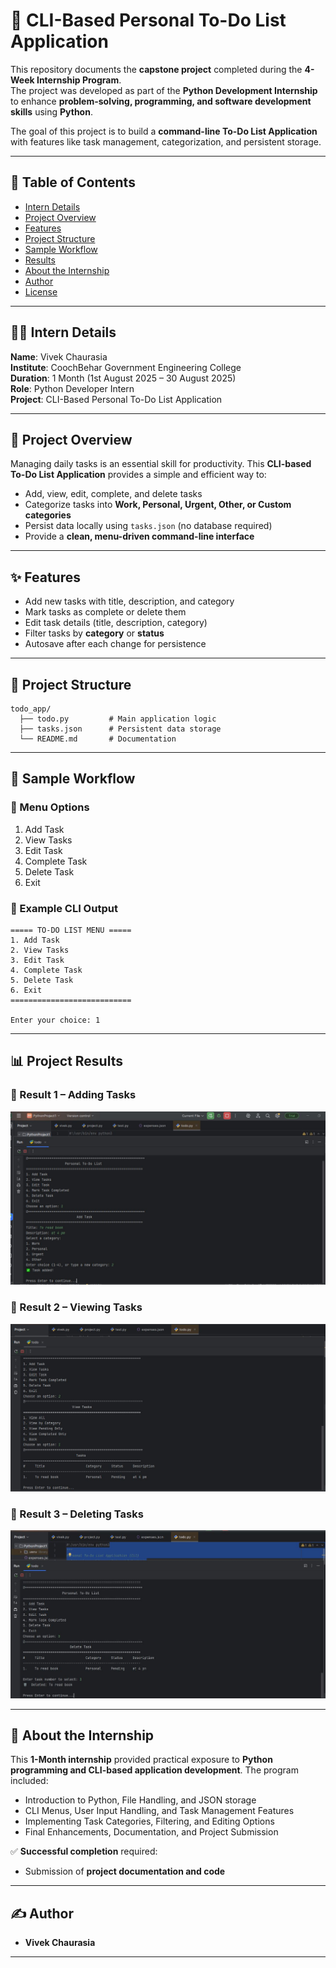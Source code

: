 # 📝 CLI-Based Personal To-Do List Application  

This repository documents the **capstone project** completed during the **4-Week Internship Program**.  
The project was developed as part of the **Python Development Internship** to enhance **problem-solving, programming, and software development skills** using **Python**.  

The goal of this project is to build a **command-line To-Do List Application** with features like task management, categorization, and persistent storage.  

---

## 📑 Table of Contents  

- [Intern Details](#intern-details)  
- [Project Overview](#project-overview)  
- [Features](#features)  
- [Project Structure](#project-structure)  
- [Sample Workflow](#sample-workflow)  
- [Results](#results)  
- [About the Internship](#about-the-internship)  
- [Author](#author)  
- [License](#license)  

---

## 👨‍💻 Intern Details  

**Name**: Vivek Chaurasia  
**Institute**: CoochBehar Government Engineering College  
**Duration**: 1 Month (1st August 2025 – 30 August 2025)  
**Role**: Python Developer Intern  
**Project**: CLI-Based Personal To-Do List Application  

---

## 🚀 Project Overview  

Managing daily tasks is an essential skill for productivity. This **CLI-based To-Do List Application** provides a simple and efficient way to:  

- Add, view, edit, complete, and delete tasks  
- Categorize tasks into **Work, Personal, Urgent, Other, or Custom categories**  
- Persist data locally using `tasks.json` (no database required)  
- Provide a **clean, menu-driven command-line interface**  

---

## ✨ Features  

- Add new tasks with title, description, and category  
- Mark tasks as complete or delete them  
- Edit task details (title, description, category)  
- Filter tasks by **category** or **status**  
- Autosave after each change for persistence  

---

## 📂 Project Structure  

```
todo_app/
  ├── todo.py         # Main application logic
  ├── tasks.json      # Persistent data storage
  └── README.md       # Documentation
```

---

## 📌 Sample Workflow  

### 🔹 Menu Options  
1. Add Task  
2. View Tasks  
3. Edit Task  
4. Complete Task  
5. Delete Task  
6. Exit  

### 🔹 Example CLI Output  
```
===== TO-DO LIST MENU =====
1. Add Task
2. View Tasks
3. Edit Task
4. Complete Task
5. Delete Task
6. Exit
===========================

Enter your choice: 1
```

---

## 📊 Project Results  

### 🔹 Result 1 – Adding Tasks 
![Result 1](Result%201%20Screenshot.JPG)  

### 🔹 Result 2 – Viewing Tasks  
![Result 2](Result%202%20Screenshot.JPG)  

### 🔹 Result 3 – Deleting Tasks  
![Result 3](Result%203%20Screenshot.JPG)  
 

---

## 📖 About the Internship  

This **1-Month internship** provided practical exposure to **Python programming and CLI-based application development**. The program included:  

- Introduction to Python, File Handling, and JSON storage  
- CLI Menus, User Input Handling, and Task Management Features  
- Implementing Task Categories, Filtering, and Editing Options  
- Final Enhancements, Documentation, and Project Submission  

✅ **Successful completion** required:    
- Submission of **project documentation and code**  

---

## ✍️ Author  

- **Vivek Chaurasia**  

--- 
